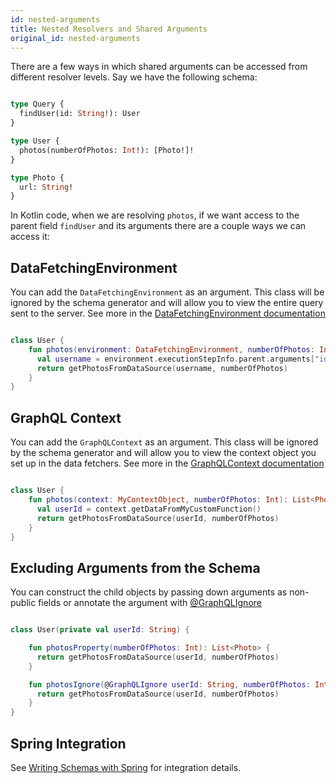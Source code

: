 ```yaml
---
id: nested-arguments
title: Nested Resolvers and Shared Arguments
original_id: nested-arguments
---
```

There are a few ways in which shared arguments can be accessed from different resolver levels. Say we have the following schema:

```graphql

type Query {
  findUser(id: String!): User
}

type User {
  photos(numberOfPhotos: Int!): [Photo!]!
}

type Photo {
  url: String!
}

```

In Kotlin code, when we are resolving  `photos`, if we want access to the parent field `findUser` and its arguments there
are a couple ways we can access it:

## DataFetchingEnvironment

You can add the `DataFetchingEnvironment` as an argument. This class will be ignored by the schema generator and will allow
you to view the entire query sent to the server. See more in the [DataFetchingEnvironment documentation](../execution/data-fetching-environment)

```kotlin

class User {
    fun photos(environment: DataFetchingEnvironment, numberOfPhotos: Int): List<Photo> {
      val username = environment.executionStepInfo.parent.arguments["id"]
      return getPhotosFromDataSource(username, numberOfPhotos)
    }
}

```

## GraphQL Context

You can add the `GraphQLContext` as an argument. This class will be ignored by the schema generator and will allow you to
view the context object you set up in the data fetchers. See more in the [GraphQLContext documentation](../execution/contextual-data)

```kotlin

class User {
    fun photos(context: MyContextObject, numberOfPhotos: Int): List<Photo> {
      val userId = context.getDataFromMyCustomFunction()
      return getPhotosFromDataSource(userId, numberOfPhotos)
    }
}

```

## Excluding Arguments from the Schema

You can construct the child objects by passing down arguments as non-public fields or annotate the argument with [@GraphQLIgnore](../customizing-schemas/excluding-fields)

```kotlin

class User(private val userId: String) {

    fun photosProperty(numberOfPhotos: Int): List<Photo> {
      return getPhotosFromDataSource(userId, numberOfPhotos)
    }

    fun photosIgnore(@GraphQLIgnore userId: String, numberOfPhotos: Int): List<Photo> {
      return getPhotosFromDataSource(userId, numberOfPhotos)
    }
}

```

## Spring Integration

See [Writing Schemas with Spring](../../spring-server/spring-schema.md) for integration details.
